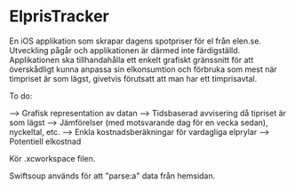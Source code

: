 # ElprisTracker
En iOS applikation som skrapar dagens spotpriser för el från elen.se. Utveckling pågår och applikationen är därmed inte färdigställd. Applikationen ska tillhandahålla ett enkelt grafiskt gränssnitt för att överskådligt kunna anpassa sin elkonsumtion och förbruka som mest när timpriset är som lägst, givetvis förutsatt att man har ett timprisavtal.

To do:

--> Grafisk representation av datan
--> Tidsbaserad avvisering då tipriset är som lägst
--> Jämförelser (med motsvarande dag för en vecka sedan), nyckeltal, etc.
--> Enkla kostnadsberäkningar för vardagliga elprylar
--> Potentiell elkostnad

Kör .xcworkspace filen.

Swiftsoup används för att "parse:a" data från hemsidan.
